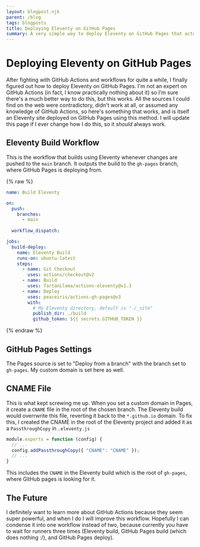 ```yaml
---
layout: blogpost.njk
parent: /blog
tags: blogposts
title: Deploying Eleventy on GitHub Pages
summary: A very simple way to deploy Eleventy on GitHub Pages that actually works.
---
```


# Deploying Eleventy on GitHub Pages
After fighting with GitHub Actions and workflows for quite a while, I finally figured out how to deploy Eleventy on GitHub Pages.
I'm not an expert on GitHub Actions (in fact, I know practically nothing about it) so I'm sure there's a much better way to do this, but this works.
All the sources I could find on the web were contradictory, didn't work at all, or assumed any knowledge of GitHub Actions, so here's something that works, 
and is itself an Eleventy site deployed on GitHub Pages using this method.
I will update this page if I ever change how I do this, so it *should* always work.

## Eleventy Build Workflow
This is the workflow that builds using Eleventy whenever changes are pushed to the `main` branch.
It outputs the build to the `gh-pages` branch, where GitHub Pages is deploying from.

{% raw %}
```yaml
name: Build Eleventy

on:
  push:
    branches:
      - main
      
  workflow_dispatch:

jobs:
  build-deploy:
    name: Eleventy Build
    runs-on: ubuntu-latest
    steps:
      - name: Git Checkout
        uses: actions/checkout@v2
      - name: Build
        uses: TartanLlama/actions-eleventy@v1.3
      - name: Deploy
        uses: peaceiris/actions-gh-pages@v3
        with:
          # My Eleventy directory, default is "./_site"
          publish_dir: ./build 
          github_token: ${{ secrets.GITHUB_TOKEN }}
```
{% endraw %}

## GitHub Pages Settings
The Pages source is set to "Deploy from a branch" with the branch set to `gh-pages`. My custom domain is set here as well.

## CNAME File
This is what kept screwing me up. When you set a custom domain in Pages, it create a `CNAME` file in the root of the chosen branch. 
The Eleventy build would overrwrite this file, reverting it back to the `*.github.io` domain. 
To fix this, I created the CNAME in the root of the Eleventy project and added it as a `PassthroughCopy` in `.eleventy.js`

```js
module.exports = function (config) {
  // ...
  config.addPassthroughCopy({ "CNAME": "CNAME" });
  // ...
}
```

This includes the `CNAME` in the Eleventy build which is the root of `gh-pages`, where GitHub pages is looking for it. 

## The Future
I definitely want to learn more about GitHub Actions because they seem super powerful, and when I do I will improve this workflow. Hopefully I can condense it into one workflow instead of two, because currently you have to wait for runners three times (Eleventy build, GitHub Pages build (which does nothing :/), and GitHub Pages deploy).
